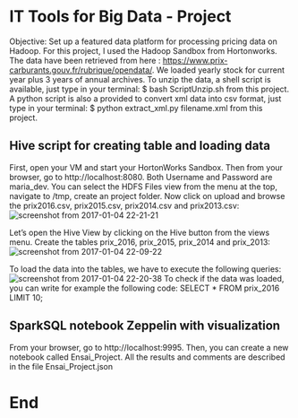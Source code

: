 # IT Tools for Big Data - Project

Objective: Set up a featured data platform for processing pricing data on Hadoop.
For this project, I used the Hadoop Sandbox from Hortonworks.
The data have been retrieved from here : https://www.prix-carburants.gouv.fr/rubrique/opendata/.
We loaded yearly stock for current year plus 3 years of annual archives.
To unzip the data, a shell script is available, just type in your terminal:
$ bash ScriptUnzip.sh from this project.
A python script is also a provided to convert xml data into csv format, just type in your terminal:
$ python extract_xml.py filename.xml from this project.

## Hive script for creating table and loading data
First, open your VM and start your HortonWorks Sandbox. Then from your browser, go to http://localhost:8080. Both Username and Password are maria_dev.
You can select the HDFS Files view from the menu at the top, navigate to /tmp, create an project folder. Now click on upload and browse the prix2016.csv, prix2015.csv, prix2014.csv and prix2013.csv:
![screenshot from 2017-01-04 22-21-21](https://cloud.githubusercontent.com/assets/23345653/21659746/6e4a22fc-d2cc-11e6-920a-b6b1f53b3a17.png)

Let’s open the Hive View by clicking on the Hive button from the views menu. Create the tables prix_2016, prix_2015, prix_2014 and prix_2013:
![screenshot from 2017-01-04 22-09-22](https://cloud.githubusercontent.com/assets/23345653/21659388/ba8fe5ea-d2ca-11e6-9d78-db055892bda3.png)

To load the data into the tables, we have to execute the following queries:
![screenshot from 2017-01-04 22-20-38](https://cloud.githubusercontent.com/assets/23345653/21659672/2d7b1ad8-d2cc-11e6-8eb2-4eb44a6eded4.png)
To check if the data was loaded, you can write for example the following code:
SELECT * FROM prix_2016 LIMIT 10;

## SparkSQL notebook Zeppelin with visualization
From your browser, go to http://localhost:9995.
Then, you can create a new notebook called Ensai_Project. All the results and comments are described in the file Ensai_Project.json

# End
